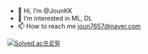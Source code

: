 - 👋 Hi, I’m @JounKK
- 👀 I’m interested in ML, DL
- 📫 How to reach me joun7657@naver.com

<!---
JounKK/JounKK is a ✨ special ✨ repository because its `README.md` (this file) appears on your GitHub profile.
You can click the Preview link to take a look at your changes.
--->

[![Solved.ac프로필](http://mazassumnida.wtf/api/v2/generate_badge?boj={joun7657})](https://solved.ac/{joun7657})
